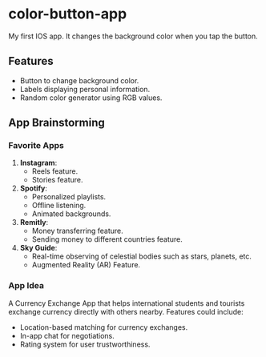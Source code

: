 # color-button-app
My first IOS app. It changes the background color when you tap the button.

## Features
- Button to change background color.
- Labels displaying personal information.
- Random color generator using RGB values.

## App Brainstorming
### Favorite Apps
1. **Instagram**:
   - Reels feature.
   - Stories feature.
2. **Spotify**:
   - Personalized playlists.
   - Offline listening.
   - Animated backgrounds.
3. **Remitly**:
   - Money transferring feature.
   - Sending money to different countries feature.
4. **Sky Guide**:
   - Real-time observing of celestial bodies such as stars, planets, etc.
   - Augmented Reality (AR) Feature.
     
### App Idea
A Currency Exchange App that helps international students and tourists exchange currency directly with others nearby. Features could include:
   - Location-based matching for currency exchanges.
   - In-app chat for negotiations.
   - Rating system for user trustworthiness.
